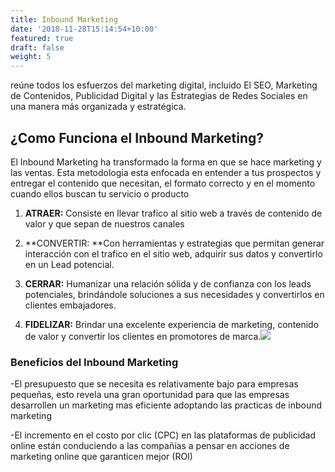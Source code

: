 ```yaml
---
title: Inbound Marketing
date: '2018-11-28T15:14:54+10:00'
featured: true
draft: false
weight: 5
---
```

reúne todos los esfuerzos del marketing digital, incluido El SEO, Marketing de Contenidos, Publicidad Digital y las Estrategias de Redes Sociales en una manera más organizada y estratégica.

## **¿Como Funciona el Inbound Marketing?**

El Inbound Marketing ha transformado la forma en que se hace marketing y las ventas. Esta metodología esta enfocada en entender a tus prospectos y entregar el contenido que necesitan, el formato correcto y en el momento cuando ellos buscan tu servicio o producto

1.  **ATRAER:** Consiste en llevar trafico al sitio web a través de contenido de valor y que sepan de nuestros canales

2.  **CONVERTIR: **Con herramientas y estrategias que permitan generar interacción con el trafico en el sitio web, adquirir sus datos y convertirlo en un Lead potencial.

3.  **CERRAR:** Humanizar una relación sólida y de confianza con los leads potenciales, brindándole soluciones a sus necesidades y convertirlos en clientes embajadores.

4.  **FIDELIZAR:** Brindar una excelente experiencia de marketing, contenido de valor y convertir los clientes en promotores de marca.![](https://www.hiberus.com/crecemos-contigo/wp-content/uploads/2017/05/purchase-funnel.jpg)

### **Beneficios del Inbound Marketing**

\-El presupuesto que se necesita es relativamente bajo para empresas pequeñas, esto revela una gran oportunidad para que las empresas desarrollen un marketing mas eficiente adoptando las practicas de inbound marketing

\-El incremento en el costo por clic (CPC) en las plataformas de publicidad online están conduciendo a las compañías a pensar en acciones de marketing online que garanticen mejor (ROI)
